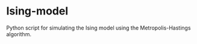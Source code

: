 # Ising-model
Python script for simulating the Ising model using the Metropolis-Hastings algorithm.
